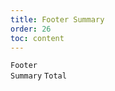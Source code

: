 ```yaml
---
title: Footer Summary
order: 26
toc: content
---
```


<code src="../examples/Summary.tsx" description="Set the `summary` property to render the bottom information">Footer Summary</code> <code src="../examples/SummaryTotal.tsx">Total</code>
